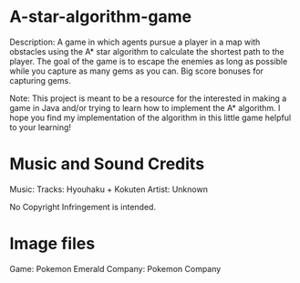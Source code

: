 # A-star-algorithm-game

Description:
A game in which agents pursue a player in a map with obstacles using
the A* star algorithm to calculate the shortest path to the player.
The goal of the game is to escape the enemies as long as possible while 
you capture as many gems as you can. Big score bonuses for capturing gems.

Note:
This project is meant to be a resource for the interested in making a game
in Java and/or trying to learn how to implement the A* algorithm.
I hope you find my implementation of the algorithm in this little game
helpful to your learning!

# Music and Sound Credits

Music:
Tracks: Hyouhaku + Kokuten
Artist: Unknown

No Copyright Infringement is intended.

# Image files

Game: Pokemon Emerald
Company: Pokemon Company
